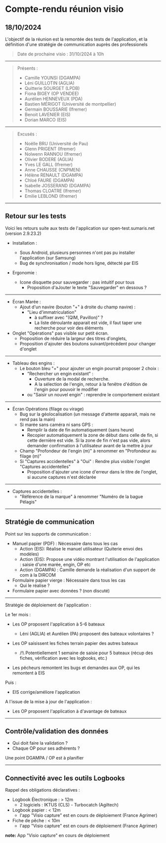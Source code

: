 # Compte-rendu réunion visio
## 18/10/2024

L'objectif de la réunion est la remontée des tests de l'application,
et la définition d'une stratégie de communication auprès des professionels  

> Date de prochaine visio : 31/10/2024 à 10h

---

> Présents :
>
> - Camille YOUNSI (DGAMPA)
> - Léni GUILLOTIN (AGLIA)
> - Quitterie SOURGET (LPDB)
> - Fiona BIGEY (OP VENDEE)
> - Aurélien HENNEVEUX (PDA)
> - Bastien MÉRIGOT (Université de montpellier)
> - Germain BOUSSARIE (Ifremer)
> - Benoit LAVENIER (EIS)
> - Dorian MARCO (EIS)

---

> Excusés :
>
> - Noëlle BRU (Université de Pau)
> - Glenn PRIGENT (Ifremer)
> - Nolwenn RANNOU (Ifremer)
> - Olivier BODERE (AGLIA)
> - Yves LE GALL (Ifremer)
> - Anne CHAUSSE (CNPMEN)
> - Hélène RENAULT (DGAMPA)
> - Chloé FAURE (DGAMPA)
> - Isabelle JOSSERAND (DGAMPA)
> - Thomas CLOATRE (Ifremer)
> - Emilie LEBLOND (Ifremer)

---
## Retour sur les tests

Voici les retours suite aux tests de l'application sur open-test.sumaris.net (version 2.9.23.2)

- Installation :
  - Sous Android, plusieurs personnes n'ont pas pu installer l'application (sur Samsung) 
  - Bug de synchronisation / mode hors ligne, détecté par EIS

- Ergonomie :
  - Icone disquette pour sauvegarder : pas intuitif pour tous
    - Proposition d'aJouter le texte "Sauvegarder" en dessous ? 

---

- Écran Marée :
  - Ajout d'un navire (bouton "+" à droite du champ navire) :
    - "Lieu d'immatriculation" 
      - à suffixer avec "(QIM, Pavillon)" ?
      - La liste déroulante apparait est vide, il faut taper une recherche pour voir des éléments
 - Onglet "Opérations" pas visible sur petit écran.
   - Proposition de réduire la largeur des titres d'onglets,
   - Proposition d'ajouter des boutons suivant/précédent pour changer d'onglet   

---

- Tableau des engins :
  - Le bouton bleu "+" pour ajouter un engin pourrait proposer 2 choix :
    - "Rechercher un engin existant" :
      - Ouverture de la modal de recherche.
      - A la sélection de l'engin, retour à la fenêtre d'édition de l'engin pour pouvoir le modifier
    - ou "Saisir un nouvel engin" : reprendre le comportement existant

---

- Écran Opérations (filage ou virage)
  - Bug sur la géolocalisation (un message d'attente apparait, mais ne rend pas la main)
  - Si marée sans caméra ni sans GPS :
    - Remplir la date de fin automatiquement (sans heure)
    - Recopier automatiquement la zone de début dans celle de fin, si cette dernière est vide.
      Si la zone de fin n'est pas vide, alors demander confirmation à l'utilisateur avant de la mettre à jour
  - Champ "Profondeur de l'engin (m)" à renommer en "Profondeur au filage (m)"
  - Si "Captures accidentelles" à "Oui" : Rendre plus visible l'onglet "Captures accidentelles" 
    - Proposition d'ajouter une icone d'erreur dans le titre de l'onglet, si aucune captures n'est déclarée

---

- Captures accidentelles :
  - "Référence de la marque" à renommer "Numéro de la bague Pélagis"

---

## Stratégie de communication

Point sur les supports de communication :

- Manuel papier (PDF) : Nécessaire dans tous les cas
  - Action (EIS): Réalise le manuel utilisateur (Quiterie envoi des modèles)
  - Action (EIS): Propose une vidéo montrant l'utilisation de l'application : saisie d'une marée, engin, OP etc 
  - Action (DGAMPA) : Camille demande la réalisation d'un support de com à la DIRCOM 
- Formulaire papier vierge : Nécessaire dans tous les cas
  - Qui le réalise ? 
- Formulaire papier avec données ? (non discuté)

---

Stratégie de déploiement de l'application :

Le 1er mois : 
- Les OP proposent l'application à 5-6 bateaux
  - Léni (AGLIA) et Aurélien (PA) proposent des bateaux volontaires ? 
- Les OP saisissent les fiches terrain papier des autres bateaux
  - /!\ Potentiellement 1 semaine de saisie pour 5 bateaux (récup des fiches, vérification avec les logbooks, etc.)

- Les pêcheurs remontent les bugs et demandes aux OP, qui les remontent à EIS

Puis :
- EIS corrige/améliore l'application

A l'issue de la mise à jour de l'application :
- Les OP proposent l'application à d'avantage de bateaux

---

##  Contrôle/validation des données

- Qui doit faire la validation ?
- Chaque OP pour ses adhérents ?

Une point DGAMPA / OP est à planifier

---

## Connectivité avec les outils Logbooks

Rappel des obligations déclaratives : 
- Logbook Électronique : > 12m 
  - 2 logiciels : IKTUS (CLS) - Turbocatch (Agiltech)
- Logbook papier : < 12m
  - l'app "Visio capture" est en cours de déploiement (France Agrimer) 
- Fiche de pêche : < 10m
  - l'app "Visio capture" est en cours de déploiement (France Agrimer)


__note:__ App "Visio capture" en cours de déploiement
